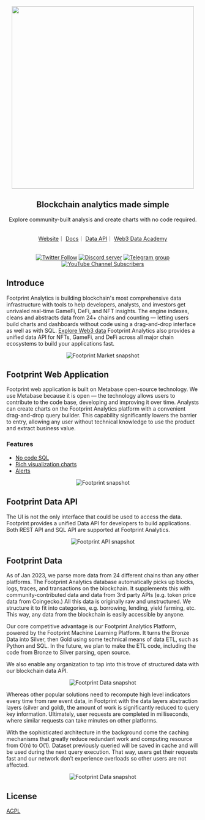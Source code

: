 <div align="center">
  <div align=center><img src="https://files.readme.io/be7e289-_2.png" width=" 476 "></div>
  <h2 align="center">
    Blockchain analytics made simple
  </h2>
  <p>Explore community-built analysis and create charts with no code required.</p>
  <br />
 <a href="https://www.footprint.network/">Website</a>｜
 <a href="https://docs.footprint.network/docs">Docs</a>｜
 <a href="https://www.footprint.network/data-api">Data API</a>｜
 <a href="https://www.footprint.network/news/academy">Web3 Data Academy </a>
  <p>
    <br />
    <a href="https://twitter.com/Footprint_Data"><img alt="Twitter Follow" src="https://img.shields.io/twitter/follow/Footprint_Data?label=Follow"></a>
    <a href="https://discord.gg/3HYaR6USM7"><img src="https://img.shields.io/discord/864829036294307881?color=5865F2&logo=discord&logoColor=white&label=discord" alt="Discord server" /></a>
    <a href="https://t.me/joinchat/4-ocuURAr2thODFh"><img src="https://img.shields.io/badge/telegram-blue?color=blue&logo=telegram&logoColor=white" alt="Telegram group" /></a>
    <a href="https://www.youtube.com/c/FootprintAnalytics"><img alt="YouTube Channel Subscribers" src="https://img.shields.io/youtube/channel/subscribers/UCKwZbKyuhWveetGhZcNtSTg?style=social"></a>
  </p>
</div>

## Introduce
Footprint Analytics is building blockchain's most comprehensive data infrastructure with tools to help developers, analysts, and investors get unrivaled real-time GameFi, DeFi, and NFT insights.
The engine indexes, cleans and abstracts data from 24+ chains and counting — letting users build charts and dashboards without code using a drag-and-drop interface as well as with SQL. [Explore Web3 data](https://www.footprint.network/dashboards)
Footprint Analytics also provides a unified data API for NFTs, GameFi, and DeFi across all major chain ecosystems to build your applications fast.

<div align="center">
    <img src="https://static.footprint.network/github/footprint_website.png" alt="Footprint Market snapshot"/>
</div>

## Footprint Web Application
Footprint web application is built on Metabase open-source technology. We use Metabase because it is open — the technology allows users to contribute to the code base, developing and improving it over time.
Analysts can create charts on the Footprint Analytics platform with a convenient drag-and-drop query builder. This capability significantly lowers the barrier to entry, allowing any user without technical knowledge to use the product and extract business value.

### Features
- [No code SQL](https://docs.footprint.network/docs/no-code)
- [Rich visualization charts](https://docs.footprint.network/docs/line-chart)
- [Alerts](https://docs.footprint.network/docs/alerts)

<div align=center>
    <img src="https://static.footprint.network/github/footprint_web_readme.png" alt="Footprint snapshot"/>
</div>

## Footprint Data API
The UI is not the only interface that could be used to access the data. Footprint provides a unified Data API for developers to build applications. Both REST API and SQL API are supported at Footprint Analytics.

<div align="center">
    <img src="https://static.footprint.network/github/footprint_api_readme.png" alt="Footprint API snapshot"/>
</div>

## Footprint Data
As of Jan 2023, we parse more data from 24 different chains than any other platforms. The Footprint Analytics database automatically picks up blocks, logs, traces, and transactions on the blockchain. It supplements this with community-contributed data and data from 3rd party APIs (e.g. token price data from Coingecko.) All this data is originally raw and unstructured. We structure it to fit into categories, e.g. borrowing, lending, yield farming, etc. This way, any data from the blockchain is easily accessible by anyone.

Our core competitive advantage is our Footprint Analytics Platform, powered by the Footprint Machine Learning Platform. It turns the Bronze Data into Silver, then Gold using some technical means of data ETL, such as Python and SQL. In the future, we plan to make the ETL code, including the code from Bronze to Silver parsing, open source.

We also enable any organization to tap into this trove of structured data with our blockchain data API.

<div align="center">
    <img src="https://files.readme.io/2ab5caf-Screenshot_2022-10-27_at_08.35.37.png" alt="Footprint Data snapshot"/>
</div>

Whereas other popular solutions need to recompute high level indicators every time from raw event data, in Footprint with the data layers abstraction layers (silver and gold), the amount of work is significantly reduced to query key information. Ultimately, user requests are completed in milliseconds, where similar requests can take minutes on other platforms.

With the sophisticated architecture in the background come the caching mechanisms that greatly reduce redundant work and computing resource from O(n) to O(1). Dataset previously queried will be saved in cache and will be used during the next query execution. That way, users get their requests fast and our network don’t experience overloads so other users are not affected.

<div align="center">
    <img src="https://files.readme.io/27f1034-d411037b-7258-436c-b696-5bc7c10e8e13.jpg" alt="Footprint Data snapshot"/>
</div>

## License
[AGPL](https://opensource.org/licenses/AGPL-3.0)
